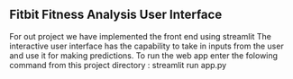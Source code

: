 ## Fitbit Fitness Analysis User Interface
For out project we have implemented the front end using streamlit
The interactive user interface has the capability to take in inputs from the user and use it for making predictions.
To run the web app enter the folowing command from this project directory : streamlit run app.py
